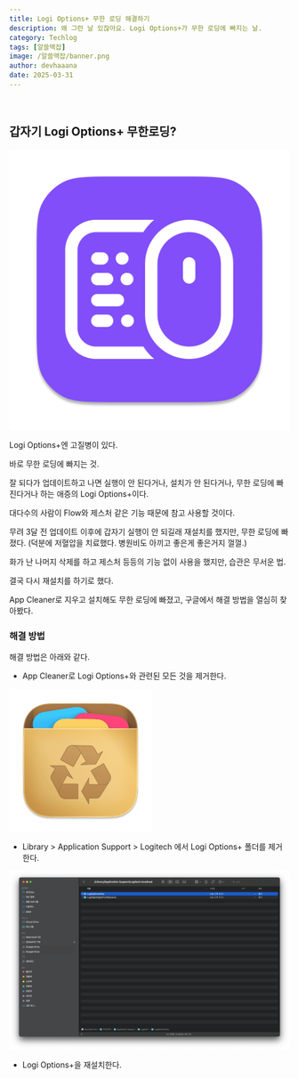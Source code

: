 ```yaml
---
title: Logi Options+ 무한 로딩 해결하기
description: 왜 그런 날 있잖아요. Logi Options+가 무한 로딩에 빠지는 날.
category: Techlog
tags: [알쓸맥잡]
image: /알쓸맥잡/banner.png
author: devhaaana
date: 2025-03-31
---
```

<br />

## 갑자기 Logi Options+ 무한로딩?

![Logi-Options-plus](../assets/images/techlog/알쓸맥잡/logi-options-plus/logi-options-plus.png)

Logi Options+엔 고질병이 있다.

바로 무한 로딩에 빠지는 것.

잘 되다가 업데이트하고 나면 실행이 안 된다거나, 설치가 안 된다거나, 무한 로딩에 빠진다거나 하는 애증의 Logi Options+이다.

대다수의 사람이 Flow와 제스처 같은 기능 때문에 참고 사용할 것이다.

무려 3달 전 업데이트 이후에 갑자기 실행이 안 되길래 재설치를 했지만, 무한 로딩에 빠졌다.
(덕분에 저혈압을 치료했다. 병원비도 아끼고 좋은게 좋은거지 껄껄.)

화가 난 나머지 삭제를 하고 제스처 등등의 기능 없이 사용을 했지만, 습관은 무서운 법.

결국 다시 재설치를 하기로 했다.

App Cleaner로 지우고 설치해도 무한 로딩에 빠졌고, 구글에서 해결 방법을 열심히 찾아봤다.

### 해결 방법

해결 방법은 아래와 같다.

- App Cleaner로 Logi Options+와 관련된 모든 것을 제거한다.

![App-cleaner](../assets/images/techlog/알쓸맥잡/logi-options-plus/app-cleaner.png)

- Library > Application Support > Logitech 에서 Logi Options+ 폴더를 제거한다.

![Application-Support](../assets/images/techlog/알쓸맥잡/logi-options-plus/application-support.png)

- Logi Options+을 재설치한다.
